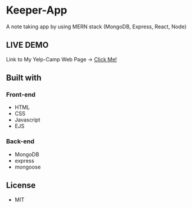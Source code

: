 # Keeper-App
A note taking app by using MERN stack (MongoDB, Express, React, Node)
## LIVE DEMO
Link to My Yelp-Camp Web Page -> [Click Me!](https://infinite-caverns-07333.herokuapp.com/)
## Built with
### Front-end
- HTML
- CSS
- Javascript
- EJS
### Back-end
- MongoDB
- express
- mongoose
## License
- MIT
